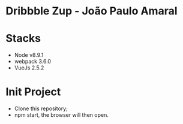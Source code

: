 Dribbble Zup - João Paulo Amaral
=====================

Stacks
========================

* Node v8.9.1
* webpack 3.6.0
* VueJs 2.5.2

Init Project
========================

- Clone this repository;
- npm start, the browser will then open.
